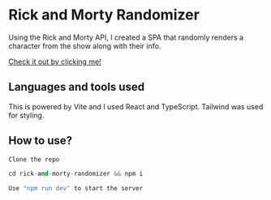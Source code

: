 # Rick and Morty Randomizer

Using the Rick and Morty API, I created a SPA that randomly renders a character from the show along with their info.

[Check it out by clicking me!](https://nm-rick-and-morty-randomizer.netlify.app/)

## Languages and tools used

This is powered by Vite and I used React and TypeScript. Tailwind was used for styling.

## How to use?

```python
Clone the repo

cd rick-and-morty-randomizer && npm i

Use "npm run dev" to start the server
```

